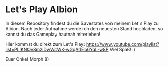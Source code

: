 Let's Play Albion
=================

In diesem Repository findest du die Savestates von meinem Let's Play zu Albion.
Nach jeder Aufnahme werde ich den neuesten Stand hochladen, so kannst du das Gameplay hautnah miterleben!

Hier kommst du direkt zum Let's Play: https://www.youtube.com/playlist?list=PLIKNOv8m2lDwWcWK-wGqAl1Eb6YqL-w8P
Viel Spaß! :)

Euer Onkel Morph 8)
